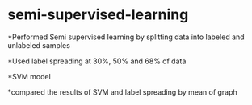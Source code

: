 # semi-supervised-learning

*Performed Semi supervised learning by splitting data into labeled and unlabeled samples

*Used label spreading at 30%, 50% and 68% of data  

*SVM model 

*compared the results of SVM and label spreading by mean of graph 
